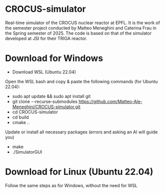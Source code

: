 # CROCUS-simulator
Real-time simulator of the CROCUS nuclear reactor at EPFL. It is the work of the semester project conducted by Matteo Meneghini and Caterina Frau in the Spring semester of 2025. The code is based on that of the simulator developed at JSI for their TRIGA reactor.

# Download for Windows
- Download WSL (Ubuntu 22.04)

Open the WSL bash and copy & paste the following commands (for Ubuntu 22.04):
- sudo apt update && sudo apt install git
- git clone --recurse-submodules https://github.com/Matteo-Ale-Meneghini/CROCUS-simulator.git
- cd CROCUS-simulator
- cd build
- cmake ..

Update or install all necessary packages (errors and asking an AI will guide you)
- make
- ./SimulatorGUI

# Download for Linux (Ubuntu 22.04)
Follow the same steps as for Windows, without the need for WSL
